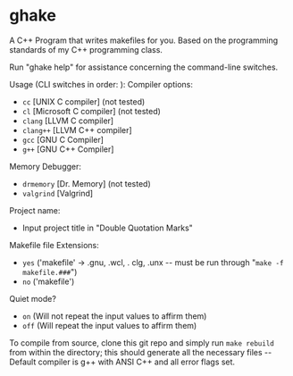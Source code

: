 # ghake
A C++ Program that writes makefiles for you. Based on the programming standards of my C++ programming class.

Run "ghake help" for assistance concerning the command-line switches.

Usage (CLI switches in order: ): 
Compiler options:
- `cc`      [UNIX C compiler] (not tested)
- `cl`      [Microsoft C compiler] (not tested)
- `clang`   [LLVM C compiler]
- `clang++` [LLVM C++ compiler]
- `gcc`     [GNU C Compiler]
- `g++`     [GNU C++ Compiler]

Memory Debugger: 
- `drmemory` [Dr. Memory] (not tested)
- `valgrind` [Valgrind]

Project name:
- Input project title in "Double Quotation Marks"

Makefile file Extensions:
- `yes` ('makefile' -> .gnu, .wcl, . clg, .unx  -- must be run through "`make -f makefile.###`")
- `no`  ('makefile')

Quiet mode?
- `on`  (Will not repeat the input values to affirm them)
- `off` (Will repeat the input values to affirm them)

To compile from source, clone this git repo and simply run `make rebuild` from within the directory; this should generate all the necessary files -- Default compiler is g++ with ANSI C++ and all error flags set.
